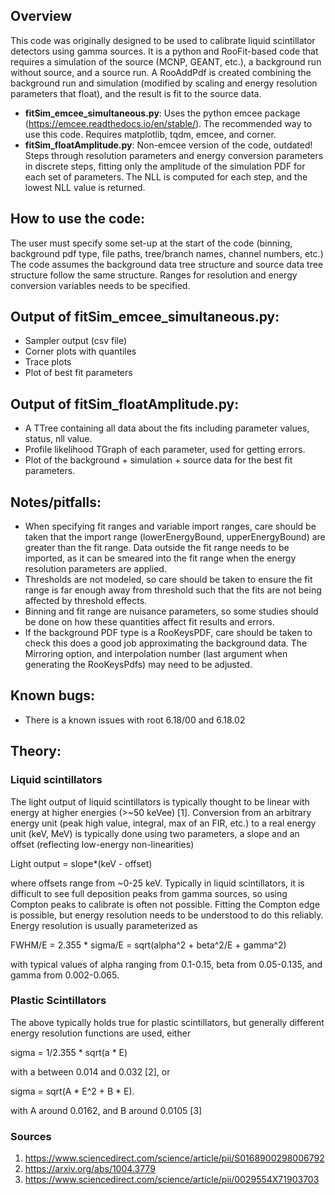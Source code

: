 ## Overview
This code was originally designed to be used to calibrate liquid scintillator detectors using gamma sources. It is a python and RooFit-based code that requires a simulation of the source (MCNP, GEANT, etc.), a background run without source, and a source run. A RooAddPdf is created combining the background run and simulation (modified by scaling and energy resolution parameters that float), and the result is fit to the source data.

* **fitSim_emcee_simultaneous.py**: Uses the python emcee package (https://emcee.readthedocs.io/en/stable/). The recommended way to use this code. Requires matplotlib, tqdm, emcee, and corner.
* **fitSim_floatAmplitude.py**: Non-emcee version of the code, outdated! Steps through resolution parameters and energy conversion parameters in discrete steps, fitting only the amplitude of the simulation PDF for each set of parameters. The NLL is computed for each step, and the lowest NLL value is returned.

## How to use the code:
 The user must specify some set-up at the start of the code (binning, background pdf type, file paths, tree/branch names, channel numbers, etc.) The code assumes the background data tree structure and source data tree structure follow the same structure. Ranges for resolution and energy conversion variables needs to be specified. 

## Output of fitSim_emcee_simultaneous.py:
* Sampler output (csv file)
* Corner plots with quantiles
* Trace plots
* Plot of best fit parameters

## Output of fitSim_floatAmplitude.py:
* A TTree containing all data about the fits including parameter values, status, nll value.
* Profile likelihood TGraph of each parameter, used for getting errors.
* Plot of the background + simulation + source data for the best fit parameters.

## Notes/pitfalls:
* When specifying fit ranges and variable import ranges, care should be taken that the import range (lowerEnergyBound, upperEnergyBound) are greater than the fit range. Data outside the fit range needs to be imported, as it can be smeared into the fit range when the energy resolution parameters are applied.
* Thresholds are not modeled, so care should be taken to ensure the fit range is far enough away from threshold such that the fits are not being affected by threshold effects.
* Binning and fit range are nuisance parameters, so some studies should be done on how these quantities affect fit results and errors. 
* If the background PDF type is a RooKeysPDF, care should be taken to check this does a good job approximating the background data. The Mirroring option, and interpolation number (last argument when generating the RooKeysPdfs) may need to be adjusted.

## Known bugs:
* There is a known issues with root 6.18/00 and 6.18.02

## Theory:
### Liquid scintillators 
The light output of liquid scintillators is typically thought to be linear with energy at higher energies (>~50 keVee) [1]. Conversion from an arbitrary energy unit (peak high value, integral, max of an FIR, etc.) to a real energy unit (keV, MeV) is typically done using two parameters, a slope and an offset (reflecting low-energy non-linearities)

Light output = slope*(keV - offset)

where offsets range from ~0-25 keV. Typically in liquid scintillators, it is difficult to see full deposition peaks from gamma sources, so using Compton peaks to calibrate is often not possible. Fitting the Compton edge is possible, but energy resolution needs to be understood to do this reliably. Energy resolution is usually parameterized as

FWHM/E = 2.355 * sigma/E = sqrt(alpha^2 + beta^2/E + gamma^2)

 with typical values of alpha ranging from 0.1-0.15, beta  from 0.05-0.135, and gamma  from 0.002-0.065.

### Plastic Scintillators
The above typically holds true for plastic scintillators, but generally different energy resolution functions are used, either

sigma = 1/2.355 * sqrt(a * E)

with a between 0.014 and 0.032 [2], or

sigma = sqrt(A * E^2 + B * E).

with A around 0.0162, and B around 0.0105 [3]


### Sources
1. https://www.sciencedirect.com/science/article/pii/S0168900298006792
2. https://arxiv.org/abs/1004.3779
3. https://www.sciencedirect.com/science/article/pii/0029554X71903703
